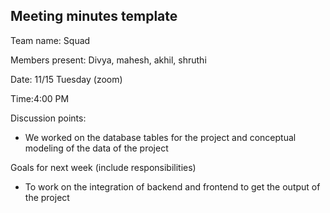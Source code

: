 ## Meeting minutes template

Team name: Squad

Members present: Divya, mahesh, akhil, shruthi

Date: 11/15 Tuesday (zoom)

Time:4:00 PM

Discussion points: 

*  We worked on the database tables for the project and conceptual modeling of the data of the project

Goals for next week (include responsibilities)

* To work on the integration of backend and frontend to get the output of the project
